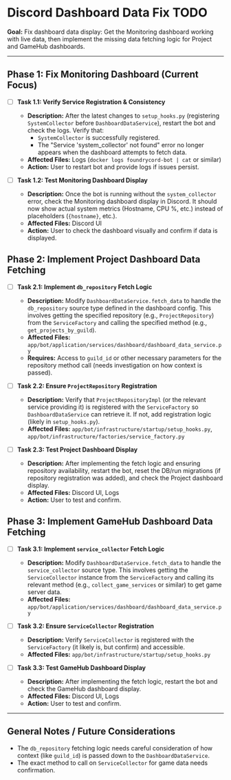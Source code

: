 # Discord Dashboard Data Fix TODO

**Goal:** Fix dashboard data display: Get the Monitoring dashboard working with live data, then implement the missing data fetching logic for Project and GameHub dashboards.

---

## Phase 1: Fix Monitoring Dashboard (Current Focus)

- [ ] **Task 1.1: Verify Service Registration & Consistency**
    - **Description:** After the latest changes to `setup_hooks.py` (registering `SystemCollector` before `DashboardDataService`), restart the bot and check the logs. Verify that:
        - `SystemCollector` is successfully registered.
        - The "Service 'system_collector' not found" error no longer appears when the dashboard attempts to fetch data.
    - **Affected Files:** Logs (`docker logs foundrycord-bot | cat` or similar)
    - **Action:** User to restart bot and provide logs if issues persist.

- [ ] **Task 1.2: Test Monitoring Dashboard Display**
    - **Description:** Once the bot is running without the `system_collector` error, check the Monitoring dashboard display in Discord. It should now show actual system metrics (Hostname, CPU %, etc.) instead of placeholders (`{hostname}`, etc.).
    - **Affected Files:** Discord UI
    - **Action:** User to check the dashboard visually and confirm if data is displayed.

## Phase 2: Implement Project Dashboard Data Fetching

- [ ] **Task 2.1: Implement `db_repository` Fetch Logic**
    - **Description:** Modify `DashboardDataService.fetch_data` to handle the `db_repository` source type defined in the dashboard config. This involves getting the specified repository (e.g., `ProjectRepository`) from the `ServiceFactory` and calling the specified method (e.g., `get_projects_by_guild`).
    - **Affected Files:** `app/bot/application/services/dashboard/dashboard_data_service.py`
    - **Requires:** Access to `guild_id` or other necessary parameters for the repository method call (needs investigation on how context is passed).

- [ ] **Task 2.2: Ensure `ProjectRepository` Registration**
    - **Description:** Verify that `ProjectRepositoryImpl` (or the relevant service providing it) is registered with the `ServiceFactory` so `DashboardDataService` can retrieve it. If not, add registration logic (likely in `setup_hooks.py`).
    - **Affected Files:** `app/bot/infrastructure/startup/setup_hooks.py`, `app/bot/infrastructure/factories/service_factory.py`

- [ ] **Task 2.3: Test Project Dashboard Display**
    - **Description:** After implementing the fetch logic and ensuring repository availability, restart the bot, reset the DB/run migrations (if repository registration was added), and check the Project dashboard display.
    - **Affected Files:** Discord UI, Logs
    - **Action:** User to test and confirm.

## Phase 3: Implement GameHub Dashboard Data Fetching

- [ ] **Task 3.1: Implement `service_collector` Fetch Logic**
    - **Description:** Modify `DashboardDataService.fetch_data` to handle the `service_collector` source type. This involves getting the `ServiceCollector` instance from the `ServiceFactory` and calling its relevant method (e.g., `collect_game_services` or similar) to get game server data.
    - **Affected Files:** `app/bot/application/services/dashboard/dashboard_data_service.py`

- [ ] **Task 3.2: Ensure `ServiceCollector` Registration**
    - **Description:** Verify `ServiceCollector` is registered with the `ServiceFactory` (it likely is, but confirm) and accessible.
    - **Affected Files:** `app/bot/infrastructure/startup/setup_hooks.py`

- [ ] **Task 3.3: Test GameHub Dashboard Display**
    - **Description:** After implementing the fetch logic, restart the bot and check the GameHub dashboard display.
    - **Affected Files:** Discord UI, Logs
    - **Action:** User to test and confirm.

---

## General Notes / Future Considerations

-   The `db_repository` fetching logic needs careful consideration of how context (like `guild_id`) is passed down to the `DashboardDataService`.
-   The exact method to call on `ServiceCollector` for game data needs confirmation.